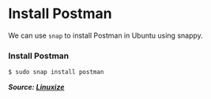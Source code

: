 # Install Postman

We can use `snap` to install Postman in Ubuntu using snappy.

### Install Postman

```bash
$ sudo snap install postman
```

***Source: [Linuxize](https://linuxize.com/post/how-to-install-postman-on-ubuntu-20-04/)***
